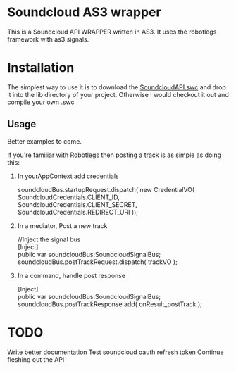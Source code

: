 # Soundcloud AS3 wrapper
This is a Soundcloud API WRAPPER written in AS3. It uses the robotlegs framework with as3 signals.

# Installation
The simplest way to use it is to download the <a href="https://github.com/shi11/SoundCloud-As3-API/archives/master">SoundcloudAPI.swc</a> and drop it into the lib directory of your project.
Otherwise I would checkout it out and compile your own .swc

## Usage
Better examples to come.

If you're familiar with Robotlegs then posting a track is as simple as doing this:

1. In yourAppContext add credentials

	soundcloudBus.startupRequest.dispatch( new CredentialVO( SoundcloudCredentials.CLIENT_ID, SoundcloudCredentials.CLIENT_SECRET, SoundcloudCredentials.REDIRECT_URI ));

2. In a mediator, Post a new track

	//Inject the signal bus <br />
	[Inject] <br />
	public var soundcloudBus:SoundcloudSignalBus;		
	soundcloudBus.postTrackRequest.dispatch( trackVO );

3. In a command, handle post response

	[Inject]<br />
	public var soundcloudBus:SoundcloudSignalBus;		
	soundcloudBus.postTrackResponse.add( onResult_postTrack );

# TODO
Write better documentation
Test soundcloud oauth refresh token
Continue fleshing out the API